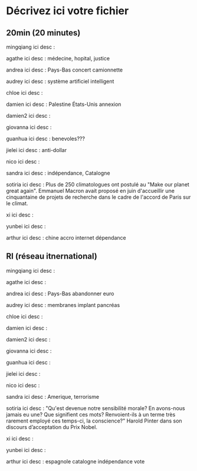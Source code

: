 # Décrivez ici votre fichier

## 20min (20 minutes)

mingqiang
ici desc :

agathe
ici desc : médecine, hopital, justice

andrea
ici desc : Pays-Bas concert camionnette

audrey
ici desc : système artificiel intelligent

chloe
ici desc :

damien
ici desc : Palestine États-Unis annexion

damien2
ici desc :

giovanna
ici desc :

guanhua
ici desc : benevoles???

jielei
ici desc : anti-dollar

nico
ici desc :

sandra
ici desc : indépendance, Catalogne

sotiria
ici desc : Plus de 250 climatologues ont postulé au "Make our planet great again". Emmanuel Macron avait proposé en juin d'accueillir une cinquantaine de projets de recherche dans le cadre de l'accord de Paris sur le climat.

xi
ici desc :

yunbei
ici desc :

arthur
ici desc : chine accro internet dépendance

## RI (réseau itnernational)

mingqiang
ici desc :

agathe
ici desc :

andrea
ici desc : Pays-Bas abandonner euro

audrey
ici desc : membranes implant pancréas

chloe
ici desc :

damien
ici desc :

damien2
ici desc :

giovanna
ici desc :

guanhua
ici desc :

jielei
ici desc :

nico
ici desc :

sandra
ici desc : Amerique, terrorisme

sotiria
ici desc : "Qu'est devenue notre sensibilité morale? En avons-nous jamais eu une? Que signifient ces mots? Renvoient-ils à un terme très rarement employé ces temps-ci, la conscience?" Harold Pinter dans son discours d’acceptation du Prix Nobel.

xi
ici desc :

yunbei
ici desc :

arthur
ici desc : espagnole catalogne indépendance vote

